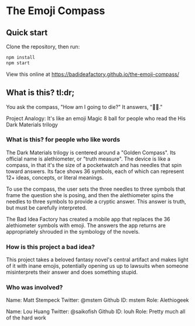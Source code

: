 # The Emoji Compass

## Quick start

Clone the repository, then run:

```sh
npm install
npm start
```

View this online at https://badideafactory.github.io/the-emoji-compass/

## What is this? tl:dr;

You ask the compass,
"How am I going to die?"
It answers, "🦉🍞."

Project Analogy: It's like an emoji Magic 8 ball for people who read the His Dark Materials trilogy

### What is this? for people who like words

The Dark Materials trilogy is centered around a "Golden Compass". Its official name is alethiometer, or "truth measure". The device is like a compass, in that it's the size of a pocketwatch and has needles that spin toward answers. Its face shows 36 symbols, each of which can represent 12+ ideas, concepts, or literal meanings. 

To use the compass, the user sets the three needles to three symbols that frame the question she is posing, and then the alethiometer spins the needles to three symbols to provide a cryptic answer. This answer is truth, but must be carefully interpreted. 

The Bad Idea Factory has created a mobile app that replaces the 36 alethiometer symbols with emoji. The answers the app returns are appropriately shrouded in the symbology of the novels.

### How is this project a bad idea?

This project takes a beloved fantasy novel's central artifact and makes light of it with inane emojis, potentially opening us up to lawsuits when someone misinterprets their answer and does something stupid.

### Who was involved?

Name: Matt Stempeck
Twitter: @mstem
Github ID: mstem
Role: Alethiogeek

Name: Lou Huang
Twitter: @saikofish
Github ID: louh
Role: Pretty much all of the hard work
